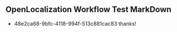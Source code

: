 ## OpenLocalization Workflow Test MarkDown
* 48e2ca68-9bfc-4118-994f-513c881cac83 
thanks!<!--HONumber=Mar16_HO2-->
